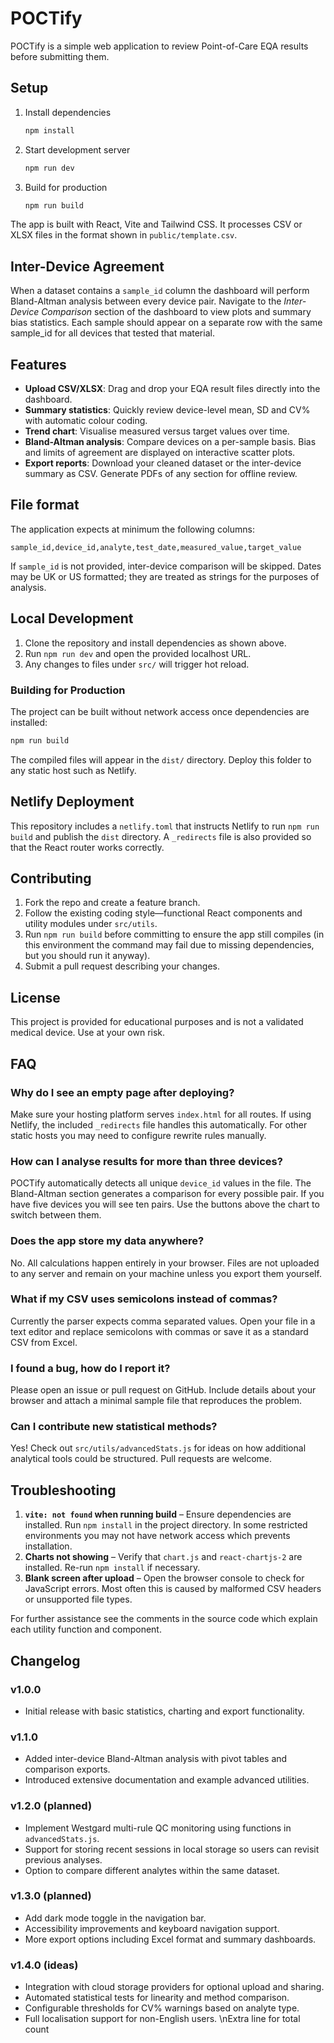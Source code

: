 # POCTify

POCTify is a simple web application to review Point-of-Care EQA results before submitting them.

## Setup

1. Install dependencies
   ```bash
   npm install
   ```
2. Start development server
   ```bash
   npm run dev
   ```
3. Build for production
   ```bash
   npm run build
   ```

The app is built with React, Vite and Tailwind CSS. It processes CSV or XLSX files in the format shown in `public/template.csv`.

## Inter-Device Agreement

When a dataset contains a `sample_id` column the dashboard will perform Bland-Altman
analysis between every device pair. Navigate to the *Inter-Device Comparison*
section of the dashboard to view plots and summary bias statistics. Each sample
should appear on a separate row with the same sample_id for all devices that
tested that material.

## Features

- **Upload CSV/XLSX**: Drag and drop your EQA result files directly into the dashboard.
- **Summary statistics**: Quickly review device-level mean, SD and CV% with automatic colour coding.
- **Trend chart**: Visualise measured versus target values over time.
- **Bland-Altman analysis**: Compare devices on a per-sample basis. Bias and limits of agreement are displayed on interactive scatter plots.
- **Export reports**: Download your cleaned dataset or the inter-device summary as CSV. Generate PDFs of any section for offline review.

## File format

The application expects at minimum the following columns:

```
sample_id,device_id,analyte,test_date,measured_value,target_value
```

If `sample_id` is not provided, inter-device comparison will be skipped. Dates may be UK or US formatted; they are treated as strings for the purposes of analysis.

## Local Development

1. Clone the repository and install dependencies as shown above.
2. Run `npm run dev` and open the provided localhost URL.
3. Any changes to files under `src/` will trigger hot reload.

### Building for Production

The project can be built without network access once dependencies are installed:

```bash
npm run build
```

The compiled files will appear in the `dist/` directory. Deploy this folder to any static host such as Netlify.

## Netlify Deployment

This repository includes a `netlify.toml` that instructs Netlify to run `npm run build` and publish the `dist` directory. A `_redirects` file is also provided so that the React router works correctly.

## Contributing

1. Fork the repo and create a feature branch.
2. Follow the existing coding style—functional React components and utility modules under `src/utils`.
3. Run `npm run build` before committing to ensure the app still compiles (in this environment the command may fail due to missing dependencies, but you should run it anyway).
4. Submit a pull request describing your changes.

## License

This project is provided for educational purposes and is not a validated medical device. Use at your own risk.

## FAQ

### Why do I see an empty page after deploying?

Make sure your hosting platform serves `index.html` for all routes. If using Netlify,
the included `_redirects` file handles this automatically. For other static hosts
you may need to configure rewrite rules manually.

### How can I analyse results for more than three devices?

POCTify automatically detects all unique `device_id` values in the file. The
Bland-Altman section generates a comparison for every possible pair. If you have
five devices you will see ten pairs. Use the buttons above the chart to switch
between them.

### Does the app store my data anywhere?

No. All calculations happen entirely in your browser. Files are not uploaded to
any server and remain on your machine unless you export them yourself.

### What if my CSV uses semicolons instead of commas?

Currently the parser expects comma separated values. Open your file in a text
editor and replace semicolons with commas or save it as a standard CSV from Excel.

### I found a bug, how do I report it?

Please open an issue or pull request on GitHub. Include details about your
browser and attach a minimal sample file that reproduces the problem.

### Can I contribute new statistical methods?

Yes! Check out `src/utils/advancedStats.js` for ideas on how additional
analytical tools could be structured. Pull requests are welcome.

## Troubleshooting

1. **`vite: not found` when running build** – Ensure dependencies are installed.
   Run `npm install` in the project directory. In some restricted environments
   you may not have network access which prevents installation.
2. **Charts not showing** – Verify that `chart.js` and `react-chartjs-2` are
   installed. Re-run `npm install` if necessary.
3. **Blank screen after upload** – Open the browser console to check for
   JavaScript errors. Most often this is caused by malformed CSV headers or
   unsupported file types.

For further assistance see the comments in the source code which explain each
utility function and component.

## Changelog

### v1.0.0

- Initial release with basic statistics, charting and export functionality.

### v1.1.0

- Added inter-device Bland-Altman analysis with pivot tables and comparison
  exports.
- Introduced extensive documentation and example advanced utilities.

### v1.2.0 (planned)

- Implement Westgard multi-rule QC monitoring using functions in
  `advancedStats.js`.
- Support for storing recent sessions in local storage so users can revisit
  previous analyses.
- Option to compare different analytes within the same dataset.

### v1.3.0 (planned)

- Add dark mode toggle in the navigation bar.
- Accessibility improvements and keyboard navigation support.
- More export options including Excel format and summary dashboards.

### v1.4.0 (ideas)

- Integration with cloud storage providers for optional upload and sharing.
- Automated statistical tests for linearity and method comparison.
- Configurable thresholds for CV% warnings based on analyte type.
- Full localisation support for non-English users.
\nExtra line for total count

